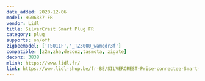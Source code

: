 ```yaml
---
date_added: 2020-12-06
model: HG06337-FR
vendor: Lidl
title: SilverCrest Smart Plug FR
category: plug
supports: on/off
zigbeemodel: ['TS011F','_TZ3000_wamqdr3f']
compatible: [z2m,zha,deconz,tasmota, zigate]
deconz: 3838
mlink: https://www.lidl.fr/
link: https://www.lidl-shop.be/fr-BE/SILVERCREST-Prise-connectee-Smart-Home/p100306992
---
```

